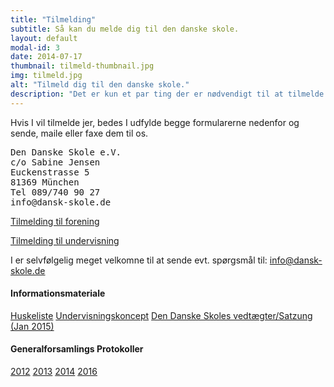 ```yaml
---
title: "Tilmelding"
subtitle: Så kan du melde dig til den danske skole.
layout: default
modal-id: 3
date: 2014-07-17
thumbnail: tilmeld-thumbnail.jpg
img: tilmeld.jpg
alt: "Tilmeld dig til den danske skole."
description: "Det er kun et par ting der er nødvendigt til at tilmelde jer til danskskolen. Her finder du detailjerne og blanket."
---
```

 

Hvis I vil tilmelde jer, bedes I udfylde begge formularerne nedenfor og sende, maile eller faxe dem til os.

<pre>
Den Danske Skole e.V. 
c/o Sabine Jensen 
Euckenstrasse 5 
81369 München
Tel 089/740 90 27
info@dansk-skole.de
</pre>

<p><a href="files/1_Vereinsbeitrittserklaerung_2012.doc" type="button" class="btn btn-xl"><i class="fa fa-check-square"></i> Tilmelding til forening</a></p>
<p><a href="files/1_Unterrichtsvertrag_20142015.pdf" type="button" class="btn btn-xl"><i class="fa fa-check-square"></i> Tilmelding til undervisning</a></p>

I er selvfølgelig meget velkomne til at sende evt. spørgsmål til: <a href="mailto:info@dansk-skole.de">info@dansk-skole.de</a>

#### Informationsmateriale
 
<a href="files/Huskeliste_Den_Danske_Skole.doc" type="button" class="btn btn-default"><i class="fa fa-download"></i> Huskeliste</a>
<a href="files/koncept_dk-skole.doc" type="button" class="btn btn-default"><i class="fa fa-download"></i> Undervisningskoncept</a>
<a href="files/Satzung_Jan2015.pdf" type="button" class="btn btn-default"><i class="fa fa-download"></i> Den Danske Skoles vedtægter/Satzung (Jan 2015)</a>

<!-- <a href="files/1_Vereinsbeitrittserklaerung_2012.doc">Tilmelding til forening</a><br>
<a href="files/1_Unterrichtsvertrag_20142015.pdf">Tilmelding til undervisning 2014/2015</a><br>
 -->
<!-- <a href="files/Huskeliste_Den_Danske_Skole.doc">Huskeliste</a><br>
<a href="files/koncept_dk-skole.doc">Undervisningskoncept</a><br>
<a href="files/SatzungMai2010.doc">Den Danske Skoles vedtægter/Satzung</a> 
 --> 

#### Generalforsamlings Protokoller

<a href="files/2012Mitgliederversammlung.doc" type="button" class="btn btn-default"><i class="fa fa-download"></i> 2012</a>
<a href="files/2013_Protokoll_Mitgliederversammlung.pdf" type="button" class="btn btn-default"><i class="fa fa-download"></i> 2013</a>
<a href="files/2014_Protokoll_Mitgliederversammlung.pdf" type="button" class="btn btn-default"><i class="fa fa-download"></i> 2014</a>
<a href="files/2016_Protokoll_Mitgliederversammlung.pdf" type="button" class="btn btn-default"><i class="fa fa-download"></i> 2016</a>
 
<!-- <a href="files/2012Mitgliederversammlung.doc">Protokol 2012</a><br>
<a href="files/2013_Protokoll_Mitgliederversammlung.pdf">Protokol 2013</a><br>
<a href="files/2014_Protokoll_Mitgliederversammlung.pdf">Protokol 2014</a>
 -->
